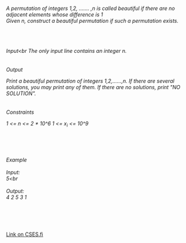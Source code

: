 <h6>
A permutation of integers 1,2, ....... ,n is called beautiful if there are no adjacent elements whose difference is 1
<br>Given n, construct a beautiful permutation if such a permutation exists.

<br><br><br>
Input<br
The only input line contains an integer n.
 <br><br><br>
Output <br>

Print a beautiful permutation of integers 1,2,......,n. If there are several solutions, you may print any of them. If there are no solutions, print "NO SOLUTION".
<br><br><br>
Constraints
<br>

1 <= n <= 2 * 10^6
1 <= x<sub>i</sub> <= 10^9

<br><br><br>

Example<br><br>
Input:<br>
5<br
<br><br>
Output: <br>
4 2 5 3 1
</h6><br><br><br><a href="https://cses.fi/problemset/task/1070">Link on CSES.fi</a>